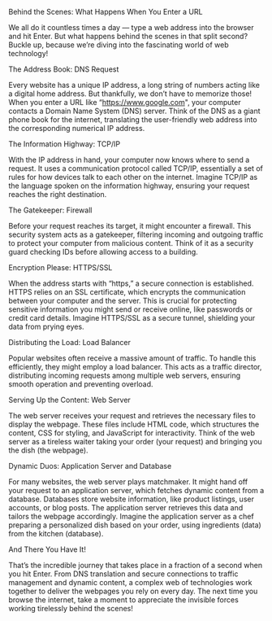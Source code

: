 Behind the Scenes: What Happens When You Enter a URL

We all do it countless times a day — type a web address into the browser and hit Enter. But what happens behind the scenes in that split second? Buckle up, because we’re diving into the fascinating world of web technology!

The Address Book: DNS Request

Every website has a unique IP address, a long string of numbers acting like a digital home address. But thankfully, we don’t have to memorize those! When you enter a URL like “https://www.google.com", your computer contacts a Domain Name System (DNS) server. Think of the DNS as a giant phone book for the internet, translating the user-friendly web address into the corresponding numerical IP address.

The Information Highway: TCP/IP

With the IP address in hand, your computer now knows where to send a request. It uses a communication protocol called TCP/IP, essentially a set of rules for how devices talk to each other on the internet. Imagine TCP/IP as the language spoken on the information highway, ensuring your request reaches the right destination.

The Gatekeeper: Firewall

Before your request reaches its target, it might encounter a firewall. This security system acts as a gatekeeper, filtering incoming and outgoing traffic to protect your computer from malicious content. Think of it as a security guard checking IDs before allowing access to a building.

Encryption Please: HTTPS/SSL

When the address starts with “https,” a secure connection is established. HTTPS relies on an SSL certificate, which encrypts the communication between your computer and the server. This is crucial for protecting sensitive information you might send or receive online, like passwords or credit card details. Imagine HTTPS/SSL as a secure tunnel, shielding your data from prying eyes.

Distributing the Load: Load Balancer

Popular websites often receive a massive amount of traffic. To handle this efficiently, they might employ a load balancer. This acts as a traffic director, distributing incoming requests among multiple web servers, ensuring smooth operation and preventing overload.

Serving Up the Content: Web Server

The web server receives your request and retrieves the necessary files to display the webpage. These files include HTML code, which structures the content, CSS for styling, and JavaScript for interactivity. Think of the web server as a tireless waiter taking your order (your request) and bringing you the dish (the webpage).

Dynamic Duos: Application Server and Database

For many websites, the web server plays matchmaker. It might hand off your request to an application server, which fetches dynamic content from a database. Databases store website information, like product listings, user accounts, or blog posts. The application server retrieves this data and tailors the webpage accordingly. Imagine the application server as a chef preparing a personalized dish based on your order, using ingredients (data) from the kitchen (database).

And There You Have It!

That’s the incredible journey that takes place in a fraction of a second when you hit Enter. From DNS translation and secure connections to traffic management and dynamic content, a complex web of technologies work together to deliver the webpages you rely on every day. The next time you browse the internet, take a moment to appreciate the invisible forces working tirelessly behind the scenes!
